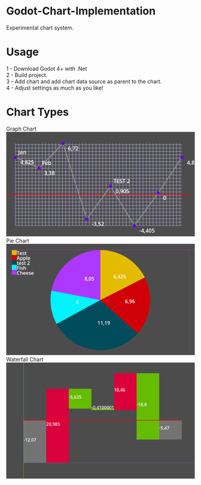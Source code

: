 # Godot-Chart-Implementation
Experimental chart system.

# Usage
1 - Download Godot 4+ with .Net <br/>
2 - Build project. <br/>
3 - Add chart and add chart data source as parent to the chart. <br/>
4 - Adjust settings as much as you like! <br/>

# Chart Types
Graph Chart <br/>
![](Pictures/GraphChart.png)
Pie Chart <br/>
![](Pictures/PieChart.png)
Waterfall Chart <br/>
![](Pictures/WaterfallChart.png)
